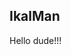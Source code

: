IkalMan
------------------------------------------------------------------------------

Hello dude!!!
